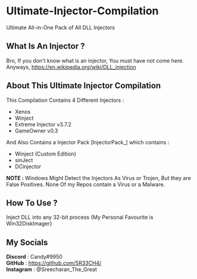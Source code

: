 # Ultimate-Injector-Compilation
Ultimate All-in-One Pack of All DLL Injectors
## What Is An Injector ?
Bro, If you don't know what is an injector, You must have not come here.
Anyways, https://en.wikipedia.org/wiki/DLL_injection
## About This Ultimate Injector Compilation
This Compilation Contains 4 Different Injectors : 
  - Xenos
  - Winject
  - Extreme Injector v3.7.2
  - GameOwner v0.3 <br>
  
And Also Contains a Injector Pack [InjectorPack_] which contains :
  - Winject (Custom Edition)
  - sinJect
  - DCinjector
  
  **NOTE :** Windows Might Detect the Injectors As Virus or Trojen, But they are False Positives. None Of my Repos contain a Virus or a Malware.
  
## How To Use ?
Inject DLL into any 32-bit process {My Personal Favourite is Win32DiskImager}
## My Socials
**Discord** : Candy#9950 <br>
**GitHub** : https://github.com/5R33CH4/ <br>
**Instagram** : @Sreecharan_The_Great
